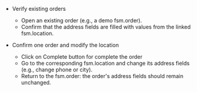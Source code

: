 - Verify existing orders
  - Open an existing order (e.g., a demo fsm.order).
  - Confirm that the address fields are filled with values from the linked fsm.location.

- Confirm one order and modify the location
  - Click on Complete button for complete the order
  - Go to the corresponding fsm.location and change its address fields (e.g., change phone or city).
  - Return to the fsm.order: the order's address fields should remain unchanged.
